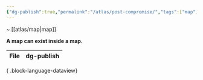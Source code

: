 ```yaml
---
{"dg-publish":true,"permalink":"/atlas/post-compromise/","tags":["map"]}
---
```


~ [[atlas/map\|map]]

**A map can exist inside a map.**

| File | dg-publish |
| ---- | ---------- |

{ .block-language-dataview}



